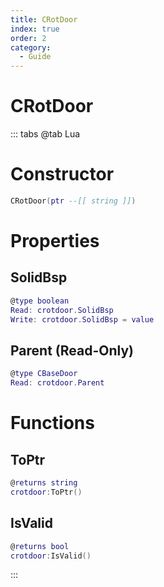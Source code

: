 ```yaml
---
title: CRotDoor
index: true
order: 2
category:
  - Guide
---
```


# CRotDoor

::: tabs
@tab Lua
# Constructor
```lua
CRotDoor(ptr --[[ string ]])
```
# Properties
## SolidBsp 
```lua
@type boolean
Read: crotdoor.SolidBsp
Write: crotdoor.SolidBsp = value
```
## Parent (Read-Only)
```lua
@type CBaseDoor
Read: crotdoor.Parent
```
# Functions
## ToPtr
```lua
@returns string
crotdoor:ToPtr()
```
## IsValid
```lua
@returns bool
crotdoor:IsValid()
```

:::